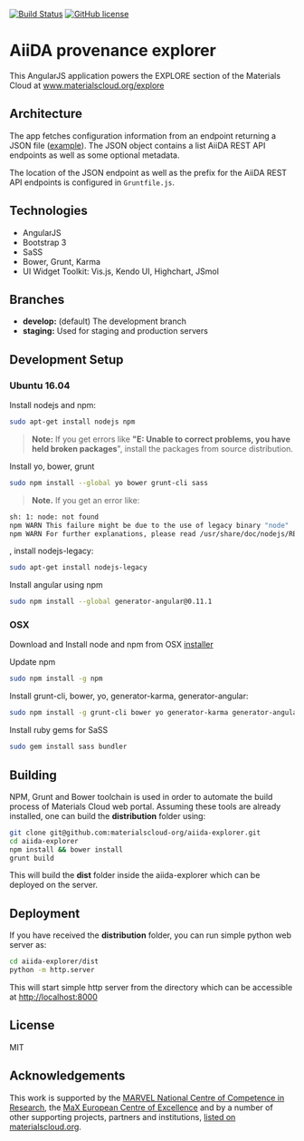 [![Build Status](https://github.com/materialscloud-org/aiida-explorer/workflows/ci/badge.svg)](https://github.com/materialscloud-org/aiida-explorer/actions)
[![GitHub license](https://img.shields.io/badge/License-MIT-blue.svg)](https://github.com/materialscloud-org/aiida-explorer/blob/master/LICENSE)

AiiDA provenance explorer
=========================

This AngularJS application powers the EXPLORE section of the Materials Cloud at www.materialscloud.org/explore

## Architecture

The app fetches configuration information from an endpoint returning a JSON file ([example](https://dev-www.materialscloud.org/mcloud/api/v2/explore/profiles)).
The JSON object contains a list AiiDA REST API endpoints as well as some optional metadata.

The location of the JSON endpoint as well as the prefix for the AiiDA REST API endpoints is configured in `Gruntfile.js`.


## Technologies

* AngularJS
* Bootstrap 3
* SaSS
* Bower, Grunt, Karma
* UI Widget Toolkit: Vis.js, Kendo UI, Highchart, JSmol

## Branches

* **develop:** (default) The development branch
* **staging:** Used for staging and production servers

## Development Setup

### Ubuntu 16.04

Install nodejs and npm:

```bash
sudo apt-get install nodejs npm
```

> **Note:** If you get errors like **"E: Unable to correct problems, you have held broken packages**", install the packages from source distribution. 

Install yo, bower, grunt
```bash
sudo npm install --global yo bower grunt-cli sass
```

> **Note.** If you get an error like:

```bash
sh: 1: node: not found
npm WARN This failure might be due to the use of legacy binary "node"
npm WARN For further explanations, please read /usr/share/doc/nodejs/README.De"**
```

, install nodejs-legacy:

```bash
sudo apt-get install nodejs-legacy
```

Install angular using npm
```bash
sudo npm install --global generator-angular@0.11.1
```

### OSX

Download and Install node and npm from OSX [installer](https://nodejs.org/en/download/)

Update npm
```bash
sudo npm install -g npm
```

Install grunt-cli, bower, yo, generator-karma, generator-angular:
```bash
sudo npm install -g grunt-cli bower yo generator-karma generator-angular
```

Install ruby gems for SaSS
```bash
sudo gem install sass bundler
```

## Building 
NPM, Grunt and Bower toolchain is used in order to automate the build process of Materials Cloud web portal. 
Assuming these tools are already installed, one can build the **distribution** folder using:

```bash
git clone git@github.com:materialscloud-org/aiida-explorer.git
cd aiida-explorer
npm install && bower install
grunt build
```
This will build the **dist** folder inside the aiida-explorer which can be deployed on the server.

## Deployment

If you have received the **distribution** folder, you can run simple python web server as:
```bash
cd aiida-explorer/dist
python -m http.server
```
This will start simple http server from the directory which can be accessible at [http://localhost:8000](http://localhost:8000)

## License

MIT

## Acknowledgements

This work is supported by the [MARVEL National Centre of Competence in Research](http://www.marvel-nccr.ch), the [MaX European Centre of Excellence](http://www.max-centre.eu) and by a number of other supporting projects, partners and institutions, [listed on materialscloud.org](https://www.materialscloud.org/home#partners).
